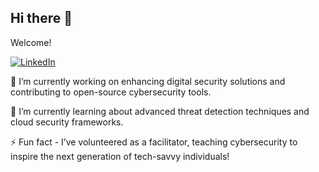 ## Hi there 👋

Welcome!

[![LinkedIn](https://img.shields.io/badge/LinkedIn-0077B5?style=for-the-badge&logo=linkedin&logoColor=white)](https://www.linkedin.com/in/supushpitha-atapattu/)

🔭 I’m currently working on enhancing digital security solutions and contributing to open-source cybersecurity tools.

🌱 I’m currently learning about advanced threat detection techniques and cloud security frameworks.

⚡ Fun fact - I’ve volunteered as a facilitator, teaching cybersecurity to inspire the next generation of tech-savvy individuals!
